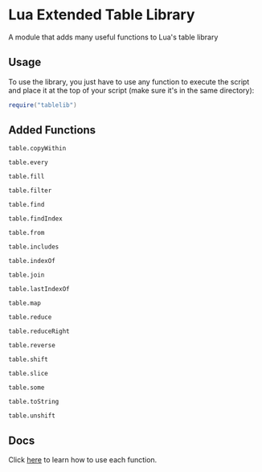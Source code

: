 # Lua Extended Table Library
A module that adds many useful functions to Lua's table library

## Usage

To use the library, you just have to use any function to execute the script and place it at the top of your script (make sure it's in the same directory):<br>
```lua
require("tablelib")
```


## Added Functions
`table.copyWithin`

`table.every`

`table.fill`

`table.filter`

`table.find`

`table.findIndex`

`table.from`

`table.includes`

`table.indexOf`

`table.join`

`table.lastIndexOf`

`table.map`

`table.reduce`

`table.reduceRight`

`table.reverse`

`table.shift`

`table.slice`

`table.some`

`table.toString`

`table.unshift`

## Docs

Click [here](https://github.com/greenmancode/luaextendedtablelib/blob/master/DOCS.md) to learn how to use each function.
